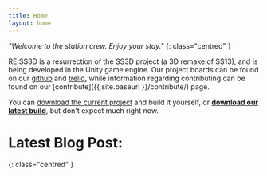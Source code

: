 ```yaml
---
title: Home
layout: home
---
```


*"Welcome to the station crew. Enjoy your stay."*
{: class="centred" }

RE:SS3D is a resurrection of the SS3D project (a 3D remake of SS13), and is being developed in the Unity game engine.
Our project boards can be found on our [github](https://github.com/RE-SS3D/SS3D/projects) and [trello](https://trello.com/ress3d), while information regarding contributing can be found on our [contribute]({{ site.baseurl }}/contribute/) page.

You can [download the current project](https://github.com/RE-SS3D/SS3D/archive/master.zip) and build it yourself, or **[download our latest build](https://github.com/RE-SS3D/SS3D/releases/latest)**, but don't expect much right now.

# Latest Blog Post:
{: class="centred" }
